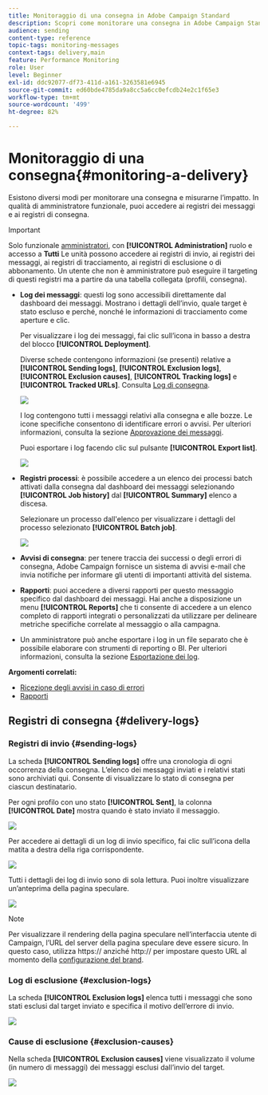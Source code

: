 ```yaml
---
title: Monitoraggio di una consegna in Adobe Campaign Standard
description: Scopri come monitorare una consegna in Adobe Campaign Standard.
audience: sending
content-type: reference
topic-tags: monitoring-messages
context-tags: delivery,main
feature: Performance Monitoring
role: User
level: Beginner
exl-id: ddc92077-df73-411d-a161-3263581e6945
source-git-commit: ed60bde4785da9a8cc5a6cc0efcdb24e2c1f65e3
workflow-type: tm+mt
source-wordcount: '499'
ht-degree: 82%

---
```


# Monitoraggio di una consegna{#monitoring-a-delivery}

Esistono diversi modi per monitorare una consegna e misurarne l’impatto. In qualità di amministratore funzionale, puoi accedere ai registri dei messaggi e ai registri di consegna.

>[!IMPORTANT]
>
>Solo funzionale [amministratori](../../administration/using/users-management.md#functional-administrators), con **[!UICONTROL Administration]** ruolo e accesso a **Tutti** Le unità possono accedere ai registri di invio, ai registri dei messaggi, ai registri di tracciamento, ai registri di esclusione o di abbonamento. Un utente che non è amministratore può eseguire il targeting di questi registri ma a partire da una tabella collegata (profili, consegna).

* **Log dei messaggi**: questi log sono accessibili direttamente dal dashboard dei messaggi. Mostrano i dettagli dell’invio, quale target è stato escluso e perché, nonché le informazioni di tracciamento come aperture e clic.

  Per visualizzare i log dei messaggi, fai clic sull’icona in basso a destra del blocco **[!UICONTROL Deployment]**.

  Diverse schede contengono informazioni (se presenti) relative a **[!UICONTROL Sending logs]**, **[!UICONTROL Exclusion logs]**, **[!UICONTROL Exclusion causes]**, **[!UICONTROL Tracking logs]** e **[!UICONTROL Tracked URLs]**. Consulta [Log di consegna](#delivery-logs).

  ![](assets/sending_delivery1.png)

  I log contengono tutti i messaggi relativi alla consegna e alle bozze. Le icone specifiche consentono di identificare errori o avvisi. Per ulteriori informazioni, consulta la sezione [Approvazione dei messaggi](../../sending/using/previewing-messages.md).

  Puoi esportare i log facendo clic sul pulsante **[!UICONTROL Export list]**.

  ![](assets/sending_delivery2.png)

* **Registri processi**: è possibile accedere a un elenco dei processi batch attivati dalla consegna dal dashboard dei messaggi selezionando **[!UICONTROL Job history]** dal **[!UICONTROL Summary]** elenco a discesa.

  Selezionare un processo dall&#39;elenco per visualizzare i dettagli del processo selezionato **[!UICONTROL Batch job]**.

  ![](assets/sending_delivery8.png)

* **Avvisi di consegna**: per tenere traccia dei successi o degli errori di consegna, Adobe Campaign fornisce un sistema di avvisi e-mail che invia notifiche per informare gli utenti di importanti attività del sistema.
* **Rapporti**: puoi accedere a diversi rapporti per questo messaggio specifico dal dashboard dei messaggi. Hai anche a disposizione un menu **[!UICONTROL Reports]** che ti consente di accedere a un elenco completo di rapporti integrati o personalizzati da utilizzare per delineare metriche specifiche correlate al messaggio o alla campagna.
* Un amministratore può anche esportare i log in un file separato che è possibile elaborare con strumenti di reporting o BI. Per ulteriori informazioni, consulta la sezione [Esportazione dei log](../../automating/using/exporting-logs.md).

**Argomenti correlati:**

* [Ricezione degli avvisi in caso di errori](../../sending/using/receiving-alerts-when-failures-happen.md)
* [Rapporti](../../reporting/using/about-dynamic-reports.md)

## Registri di consegna {#delivery-logs}

### Registri di invio {#sending-logs}

La scheda **[!UICONTROL Sending logs]** offre una cronologia di ogni occorrenza della consegna. L’elenco dei messaggi inviati e i relativi stati sono archiviati qui. Consente di visualizzare lo stato di consegna per ciascun destinatario.

Per ogni profilo con uno stato **[!UICONTROL Sent]**, la colonna **[!UICONTROL Date]** mostra quando è stato inviato il messaggio.

![](assets/sending_delivery3.png)

Per accedere ai dettagli di un log di invio specifico, fai clic sull’icona della matita a destra della riga corrispondente.

![](assets/sending_access-sending-log.png)

Tutti i dettagli dei log di invio sono di sola lettura. Puoi inoltre visualizzare un’anteprima della pagina speculare.

![](assets/sending_sending-log.png)

>[!NOTE]
>
>Per visualizzare il rendering della pagina speculare nell’interfaccia utente di Campaign, l’URL del server della pagina speculare deve essere sicuro. In questo caso, utilizza https:// anziché http:// per impostare questo URL al momento della [configurazione del brand](../../administration/using/branding.md#configuring-and-using-brands).

### Log di esclusione {#exclusion-logs}

La scheda **[!UICONTROL Exclusion logs]** elenca tutti i messaggi che sono stati esclusi dal target inviato e specifica il motivo dell’errore di invio.

![](assets/sending_delivery4.png)

### Cause di esclusione {#exclusion-causes}

Nella scheda **[!UICONTROL Exclusion causes]** viene visualizzato il volume (in numero di messaggi) dei messaggi esclusi dall’invio del target.

![](assets/sending_delivery5.png)
